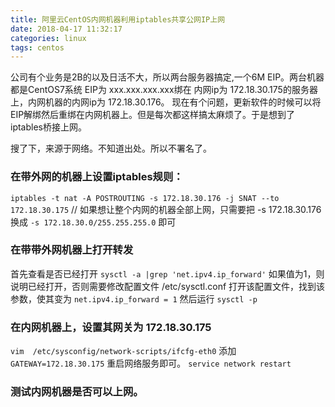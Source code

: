 ```yaml
---
title: 阿里云CentOS内网机器利用iptables共享公网IP上网
date: 2018-04-17 11:32:17
categories: linux
tags: centos
---
```

公司有个业务是2B的以及日活不大，所以两台服务器搞定,一个6M EIP。两台机器都是CentOS7系统
EIP为 xxx.xxx.xxx.xxx绑在 内网ip为 172.18.30.175的服务器上，内网机器的内网ip为 172.18.30.176。
现在有个问题，更新软件的时候可以将EIP解绑然后重绑在内网机器上。但是每次都这样搞太麻烦了。于是想到了iptables桥接上网。

搜了下，来源于网络。不知道出处。所以不署名了。

### 在带外网的机器上设置iptables规则：
   `iptables -t nat -A POSTROUTING -s 172.18.30.176 -j SNAT --to 172.18.30.175`
    // 如果想让整个内网的机器全部上网，只需要把 -s 172.18.30.176 换成
    `-s 172.18.30.0/255.255.255.0` 即可

### 在带带外网机器上打开转发
   首先查看是否已经打开
   `sysctl -a |grep 'net.ipv4.ip_forward'`
如果值为1，则说明已经打开，否则需要修改配置文件 /etc/sysctl.conf
打开该配置文件，找到该参数，使其变为
`net.ipv4.ip_forward = 1`
然后运行 `sysctl -p`

### 在内网机器上，设置其网关为 172.18.30.175
`vim  /etc/sysconfig/network-scripts/ifcfg-eth0`
添加
`GATEWAY=172.18.30.175`
重启网络服务即可。 `service network restart`

### 测试内网机器是否可以上网。
